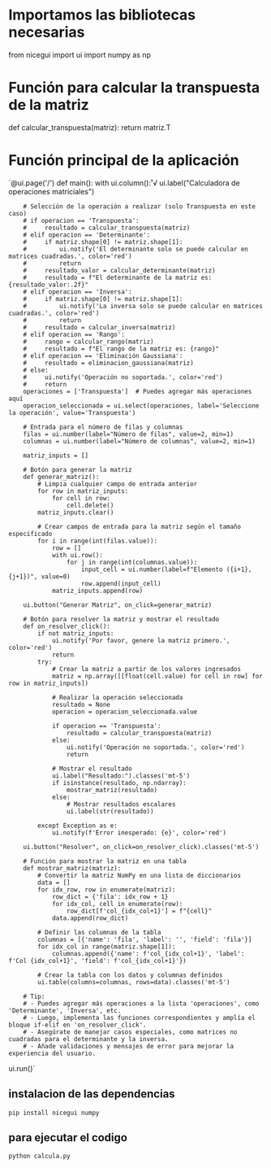 # Importamos las bibliotecas necesarias

from nicegui import ui
import numpy as np

# Función para calcular la transpuesta de la matriz

def calcular_transpuesta(matriz):
return matriz.T

# Función principal de la aplicación

`@ui.page('/')
def main():
with ui.column():˚√
ui.label("Calculadora de operaciones matriciales")

        # Selección de la operación a realizar (solo Transpuesta en este caso)
        # if operacion == 'Transpuesta':
        #     resultado = calcular_transpuesta(matriz)
        # elif operacion == 'Determinante':
        #     if matriz.shape[0] != matriz.shape[1]:
        #         ui.notify('El determinante solo se puede calcular en matrices cuadradas.', color='red')
        #         return
        #     resultado_valor = calcular_determinante(matriz)
        #     resultado = f"El determinante de la matriz es: {resultado_valor:.2f}"
        # elif operacion == 'Inversa':
        #     if matriz.shape[0] != matriz.shape[1]:
        #         ui.notify('La inversa solo se puede calcular en matrices cuadradas.', color='red')
        #         return
        #     resultado = calcular_inversa(matriz)
        # elif operacion == 'Rango':
        #     rango = calcular_rango(matriz)
        #     resultado = f"El rango de la matriz es: {rango}"
        # elif operacion == 'Eliminación Gaussiana':
        #     resultado = eliminacion_gaussiana(matriz)
        # else:
        #     ui.notify('Operación no soportada.', color='red')
        #     return
        operaciones = ['Transpuesta']  # Puedes agregar más operaciones aquí
        operacion_seleccionada = ui.select(operaciones, label='Seleccione la operación', value='Transpuesta')

        # Entrada para el número de filas y columnas
        filas = ui.number(label="Número de filas", value=2, min=1)
        columnas = ui.number(label="Número de columnas", value=2, min=1)

        matriz_inputs = []

        # Botón para generar la matriz
        def generar_matriz():
            # Limpia cualquier campo de entrada anterior
            for row in matriz_inputs:
                for cell in row:
                    cell.delete()
            matriz_inputs.clear()

            # Crear campos de entrada para la matriz según el tamaño especificado
            for i in range(int(filas.value)):
                row = []
                with ui.row():
                    for j in range(int(columnas.value)):
                        input_cell = ui.number(label=f"Elemento ({i+1},{j+1})", value=0)
                        row.append(input_cell)
                matriz_inputs.append(row)

        ui.button("Generar Matriz", on_click=generar_matriz)

        # Botón para resolver la matriz y mostrar el resultado
        def on_resolver_click():
            if not matriz_inputs:
                ui.notify('Por favor, genere la matriz primero.', color='red')
                return
            try:
                # Crear la matriz a partir de los valores ingresados
                matriz = np.array([[float(cell.value) for cell in row] for row in matriz_inputs])

                # Realizar la operación seleccionada
                resultado = None
                operacion = operacion_seleccionada.value

                if operacion == 'Transpuesta':
                    resultado = calcular_transpuesta(matriz)
                else:
                    ui.notify('Operación no soportada.', color='red')
                    return

                # Mostrar el resultado
                ui.label("Resultado:").classes('mt-5')
                if isinstance(resultado, np.ndarray):
                    mostrar_matriz(resultado)
                else:
                    # Mostrar resultados escalares
                    ui.label(str(resultado))

            except Exception as e:
                ui.notify(f'Error inesperado: {e}', color='red')

        ui.button("Resolver", on_click=on_resolver_click).classes('mt-5')

        # Función para mostrar la matriz en una tabla
        def mostrar_matriz(matriz):
            # Convertir la matriz NumPy en una lista de diccionarios
            data = []
            for idx_row, row in enumerate(matriz):
                row_dict = {'fila': idx_row + 1}
                for idx_col, cell in enumerate(row):
                    row_dict[f'col_{idx_col+1}'] = f"{cell}"
                data.append(row_dict)

            # Definir las columnas de la tabla
            columnas = [{'name': 'fila', 'label': '', 'field': 'fila'}]
            for idx_col in range(matriz.shape[1]):
                columnas.append({'name': f'col_{idx_col+1}', 'label': f'Col {idx_col+1}', 'field': f'col_{idx_col+1}'})

            # Crear la tabla con los datos y columnas definidos
            ui.table(columns=columnas, rows=data).classes('mt-5')

        # Tip:
        # - Puedes agregar más operaciones a la lista 'operaciones', como 'Determinante', 'Inversa', etc.
        # - Luego, implementa las funciones correspondientes y amplía el bloque if-elif en 'on_resolver_click'.
        # - Asegúrate de manejar casos especiales, como matrices no cuadradas para el determinante y la inversa.
        # - Añade validaciones y mensajes de error para mejorar la experiencia del usuario.

ui.run()`

## instalacion de las dependencias

`pip install nicegui numpy`

## para ejecutar el codigo

`python calcula.py`
